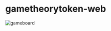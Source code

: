 # gametheorytoken-web

![gameboard](https://github.com/gametheorycoin/gametheorygames/blob/master/client/static/gameboard.png)